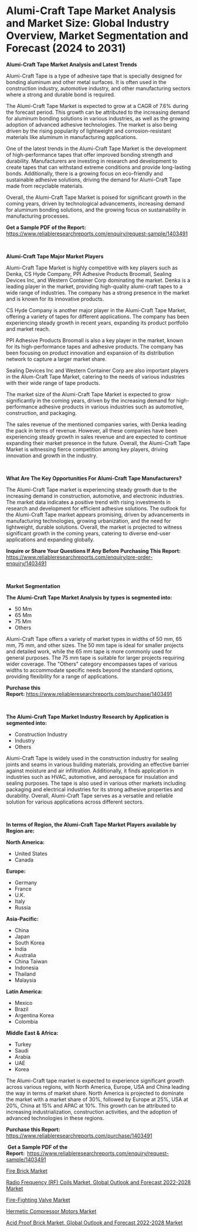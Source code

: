 <p><h1>Alumi-Craft Tape Market Analysis and Market Size: Global Industry Overview, Market Segmentation and Forecast (2024 to 2031)</h1></p><p><strong>Alumi-Craft Tape Market Analysis and Latest Trends</strong></p>
<p><p>Alumi-Craft Tape is a type of adhesive tape that is specially designed for bonding aluminum and other metal surfaces. It is often used in the construction industry, automotive industry, and other manufacturing sectors where a strong and durable bond is required.</p><p>The Alumi-Craft Tape Market is expected to grow at a CAGR of 7.6% during the forecast period. This growth can be attributed to the increasing demand for aluminum bonding solutions in various industries, as well as the growing adoption of advanced adhesive technologies. The market is also being driven by the rising popularity of lightweight and corrosion-resistant materials like aluminum in manufacturing applications.</p><p>One of the latest trends in the Alumi-Craft Tape Market is the development of high-performance tapes that offer improved bonding strength and durability. Manufacturers are investing in research and development to create tapes that can withstand extreme conditions and provide long-lasting bonds. Additionally, there is a growing focus on eco-friendly and sustainable adhesive solutions, driving the demand for Alumi-Craft Tape made from recyclable materials.</p><p>Overall, the Alumi-Craft Tape Market is poised for significant growth in the coming years, driven by technological advancements, increasing demand for aluminum bonding solutions, and the growing focus on sustainability in manufacturing processes.</p></p>
<p><strong>Get a Sample PDF of the Report:&nbsp;</strong> <a href="https://www.reliableresearchreports.com/enquiry/request-sample/1403491">https://www.reliableresearchreports.com/enquiry/request-sample/1403491</a></p>
<p>&nbsp;</p>
<p><strong>Alumi-Craft Tape Major Market Players</strong></p>
<p><p>Alumi-Craft Tape Market is highly competitive with key players such as Denka, CS Hyde Company, PPI Adhesive Products Broomall, Sealing Devices Inc, and Western Container Corp dominating the market. Denka is a leading player in the market, providing high-quality alumi-craft tapes to a wide range of industries. The company has a strong presence in the market and is known for its innovative products.</p><p>CS Hyde Company is another major player in the Alumi-Craft Tape Market, offering a variety of tapes for different applications. The company has been experiencing steady growth in recent years, expanding its product portfolio and market reach.</p><p>PPI Adhesive Products Broomall is also a key player in the market, known for its high-performance tapes and adhesive products. The company has been focusing on product innovation and expansion of its distribution network to capture a larger market share.</p><p>Sealing Devices Inc and Western Container Corp are also important players in the Alum-Craft Tape Market, catering to the needs of various industries with their wide range of tape products.</p><p>The market size of the Alumi-Craft Tape Market is expected to grow significantly in the coming years, driven by the increasing demand for high-performance adhesive products in various industries such as automotive, construction, and packaging.</p><p>The sales revenue of the mentioned companies varies, with Denka leading the pack in terms of revenue. However, all these companies have been experiencing steady growth in sales revenue and are expected to continue expanding their market presence in the future. Overall, the Alumi-Craft Tape Market is witnessing fierce competition among key players, driving innovation and growth in the industry.</p></p>
<p>&nbsp;</p>
<p><strong>What Are The Key Opportunities For Alumi-Craft Tape Manufacturers?</strong></p>
<p><p>The Alumi-Craft Tape market is experiencing steady growth due to the increasing demand in construction, automotive, and electronic industries. The market data indicates a positive trend with rising investments in research and development for efficient adhesive solutions. The outlook for the Alumi-Craft Tape market appears promising, driven by advancements in manufacturing technologies, growing urbanization, and the need for lightweight, durable solutions. Overall, the market is projected to witness significant growth in the coming years, catering to diverse end-user applications and expanding globally.</p></p>
<p><strong>Inquire or Share Your Questions If Any Before Purchasing This Report:</strong> <a href="https://www.reliableresearchreports.com/enquiry/pre-order-enquiry/1403491">https://www.reliableresearchreports.com/enquiry/pre-order-enquiry/1403491</a></p>
<p>&nbsp;</p>
<p><strong>Market Segmentation</strong></p>
<p><strong>The Alumi-Craft Tape Market Analysis by types is segmented into:</strong></p>
<p><ul><li>50 Mm</li><li>65 Mm</li><li>75 Mm</li><li>Others</li></ul></p>
<p><p>Alumi-Craft Tape offers a variety of market types in widths of 50 mm, 65 mm, 75 mm, and other sizes. The 50 mm tape is ideal for smaller projects and detailed work, while the 65 mm tape is more commonly used for general purposes. The 75 mm tape is suitable for larger projects requiring wider coverage. The "Others" category encompasses tapes of various widths to accommodate specific needs beyond the standard options, providing flexibility for a range of applications.</p></p>
<p><strong>Purchase this Report:&nbsp;</strong><a href="https://www.reliableresearchreports.com/purchase/1403491">https://www.reliableresearchreports.com/purchase/1403491</a></p>
<p>&nbsp;</p>
<p><strong>The Alumi-Craft Tape Market Industry Research by Application is segmented into:</strong></p>
<p><ul><li>Construction Industry</li><li>Industry</li><li>Others</li></ul></p>
<p><p>Alumi-Craft Tape is widely used in the construction industry for sealing joints and seams in various building materials, providing an effective barrier against moisture and air infiltration. Additionally, it finds application in industries such as HVAC, automotive, and aerospace for insulation and sealing purposes. The tape is also used in various other markets including packaging and electrical industries for its strong adhesive properties and durability. Overall, Alumi-Craft Tape serves as a versatile and reliable solution for various applications across different sectors.</p></p>
<p>&nbsp;</p>
<p><strong>In terms of Region, the Alumi-Craft Tape Market Players available by Region are:</strong></p>
<p>
    <p> <strong> North America: </strong>
        <ul>
            <li>United States</li>
            <li>Canada</li>
        </ul>
        </p> 
    <p> <strong> Europe: </strong>
        <ul>
            <li>Germany</li>
            <li>France</li>
            <li>U.K.</li>
            <li>Italy</li>
            <li>Russia</li>
        </ul>
        </p> 
    <p> <strong> Asia-Pacific: </strong>
        <ul>
            <li>China</li>
            <li>Japan</li>
            <li>South Korea</li>
            <li>India</li>
            <li>Australia</li>
            <li>China Taiwan</li>
            <li>Indonesia</li>
            <li>Thailand</li>
            <li>Malaysia</li>
        </ul>
        </p> 
    <p> <strong> Latin America: </strong>
        <ul>
            <li>Mexico</li>
            <li>Brazil</li>
            <li>Argentina Korea</li>
            <li>Colombia</li>
        </ul>
        </p> 
    <p> <strong> Middle East & Africa: </strong>
        <ul>
            <li>Turkey</li>
            <li>Saudi</li>
            <li>Arabia</li>
            <li>UAE</li>
            <li>Korea</li>
        </ul>
    </p>
    </p>
<p><p>The Alumi-Craft tape market is expected to experience significant growth across various regions, with North America, Europe, USA and China leading the way in terms of market share. North America is projected to dominate the market with a market share of 30%, followed by Europe at 25%, USA at 20%, China at 15% and APAC at 10%. This growth can be attributed to increasing industrialization, construction activities, and the adoption of advanced technologies in these regions.</p></p>
<p><strong>Purchase this Report: </strong><a href="https://www.reliableresearchreports.com/purchase/1403491">https://www.reliableresearchreports.com/purchase/1403491</a></p>
<p>&nbsp;<strong>Get a Sample PDF of the Report:&nbsp;&nbsp;</strong><a href="https://www.reliableresearchreports.com/enquiry/request-sample/1403491">https://www.reliableresearchreports.com/enquiry/request-sample/1403491</a></p>
<p><strong></strong></p>
<p><p><a href="https://view.publitas.com/reportprime-1/fire-brick-market-centers-on-aspects-such-as-market-growth-market-share-market-opportunity-and-projected-forecasts-spanning-from-2024-to-2031/">Fire Brick Market</a></p><p><a href="https://extreme-scabiosa-c81.notion.site/Global-Radio-Frequency-RF-Coils-Market-Global-Outlook-and-Forecast-2022-2028-Market-Size-and-Mark-0c2199a78fee4e57b0827668912f0359">Radio Frequency (RF) Coils Market, Global Outlook and Forecast 2022-2028 Market</a></p><p><a href="https://issuu.com/reportprime-2/docs/fire-fighting-valve-market-size-2030.pptx">Fire-Fighting Valve Market</a></p><p><a href="https://github.com/elizabethdagraca/Market-Research-Report-List-2/blob/main/hermetic-compressor-motors-market.md">Hermetic Compressor Motors Market</a></p><p><a href="https://summer-dogwood-3e9.notion.site/Acid-Proof-Brick-Market-Global-Outlook-and-Forecast-2022-2028-Market-Size-Furnishes-Valuable-Inform-9df8aff6c3e943a0a4586664b9d5a211">Acid Proof Brick Market, Global Outlook and Forecast 2022-2028 Market</a></p></p>
